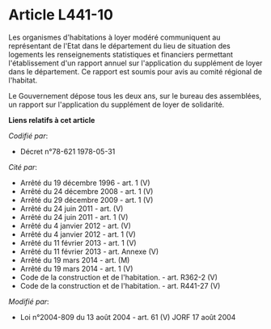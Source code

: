 # Article L441-10

Les organismes d'habitations à loyer modéré communiquent au représentant de l'Etat dans le département du lieu de situation
des logements les renseignements statistiques et financiers permettant l'établissement d'un rapport annuel sur l'application
du supplément de loyer dans le département. Ce rapport est soumis pour avis au comité régional de l'habitat.

Le Gouvernement dépose tous les deux ans, sur le bureau des assemblées, un rapport sur l'application du supplément de loyer
de solidarité.

**Liens relatifs à cet article**

_Codifié par_:

  - Décret n°78-621 1978-05-31

_Cité par_:

  - Arrêté du 19 décembre 1996 - art. 1 (V)
  - Arrêté du 24 décembre 2008 - art. 1 (V)
  - Arrêté du 29 décembre 2009 - art. 1 (V)
  - Arrêté du 24 juin 2011 - art. (V)
  - Arrêté du 24 juin 2011 - art. 1 (V)
  - Arrêté du 4 janvier 2012 - art. (V)
  - Arrêté du 4 janvier 2012 - art. 1 (V)
  - Arrêté du 11 février 2013 - art. 1 (V)
  - Arrêté du 11 février 2013 - art. Annexe (V)
  - Arrêté du 19 mars 2014 - art. (M)
  - Arrêté du 19 mars 2014 - art. 1 (V)
  - Code de la construction et de l'habitation. - art. R362-2 (V)
  - Code de la construction et de l'habitation. - art. R441-27 (V)

_Modifié par_:

  - Loi n°2004-809 du 13 août 2004 - art. 61 (V) JORF 17 août 2004
